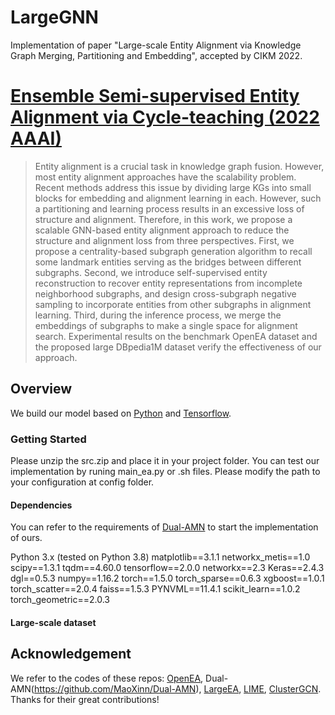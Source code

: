 # LargeGNN
Implementation of paper "Large-scale Entity Alignment via Knowledge Graph Merging, Partitioning and Embedding", accepted by CIKM 2022.

# [Ensemble Semi-supervised Entity Alignment via Cycle-teaching (2022 AAAI)](https://arxiv.org/pdf/2208.11125.pdf)

> Entity alignment is a crucial task in knowledge graph fusion. However, most entity alignment approaches have the scalability problem. Recent methods address this issue by dividing large KGs into small blocks for embedding and alignment learning in each. However, such a partitioning and learning process results in an excessive loss of structure and alignment. Therefore, in this work, we propose a scalable GNN-based entity alignment approach to reduce the structure and alignment loss from three perspectives. First, we propose a centrality-based subgraph generation algorithm to recall some landmark entities serving as the bridges between different subgraphs. Second, we introduce self-supervised entity reconstruction to recover entity representations from incomplete neighborhood subgraphs, and design cross-subgraph negative sampling to incorporate entities from other subgraphs in alignment learning. Third,
during the inference process, we merge the embeddings of subgraphs to make a single space for alignment search. Experimental results on the benchmark OpenEA dataset and the proposed large DBpedia1M dataset verify the effectiveness of our approach.


## Overview

We build our model based on [Python](https://www.python.org/) and [Tensorflow](https://www.tensorflow.org/). 

### Getting Started
Please unzip the src.zip and place it in your project folder. You can test our implementation by runing main_ea.py or .sh files. Please modify the path to your configuration at config folder.

#### Dependencies
You can refer to the requirements of [Dual-AMN](https://github.com/MaoXinn/Dual-AMN) to start the implementation of ours.

Python 3.x (tested on Python 3.8)
matplotlib==3.1.1
networkx_metis==1.0
scipy==1.3.1
tqdm==4.60.0
tensorflow==2.0.0
networkx==2.3
Keras==2.4.3
dgl==0.5.3
numpy==1.16.2
torch==1.5.0
torch_sparse==0.6.3
xgboost==1.0.1
torch_scatter==2.0.4
faiss==1.5.3
PYNVML==11.4.1
scikit_learn==1.0.2
torch_geometric==2.0.3

#### Large-scale dataset


## Acknowledgement
We refer to the codes of these repos: [OpenEA](https://github.com/nju-websoft/OpenEA), Dual-AMN(https://github.com/MaoXinn/Dual-AMN), [LargeEA](https://github.com/ZJU-DAILY/LargeEA), [LIME](https://github.com/DexterZeng/LIME), [ClusterGCN](https://github.com/benedekrozemberczki/ClusterGCN).
Thanks for their great contributions!


